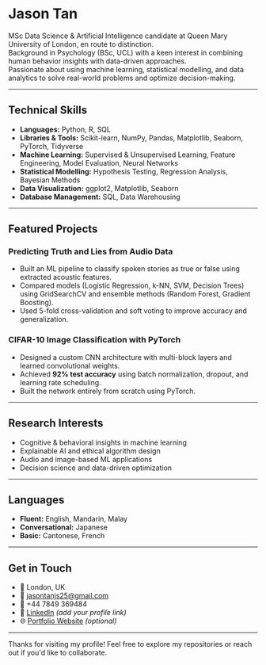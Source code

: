 # Jason Tan

MSc Data Science & Artificial Intelligence candidate at Queen Mary University of London, en route to distinction.  
Background in Psychology (BSc, UCL) with a keen interest in combining human behavior insights with data-driven approaches.  
Passionate about using machine learning, statistical modelling, and data analytics to solve real-world problems and optimize decision-making.

---

## Technical Skills

- **Languages:** Python, R, SQL  
- **Libraries & Tools:** Scikit-learn, NumPy, Pandas, Matplotlib, Seaborn, PyTorch, Tidyverse  
- **Machine Learning:** Supervised & Unsupervised Learning, Feature Engineering, Model Evaluation, Neural Networks  
- **Statistical Modelling:** Hypothesis Testing, Regression Analysis, Bayesian Methods  
- **Data Visualization:** ggplot2, Matplotlib, Seaborn  
- **Database Management:** SQL, Data Warehousing  

---

## Featured Projects

### Predicting Truth and Lies from Audio Data
- Built an ML pipeline to classify spoken stories as true or false using extracted acoustic features.
- Compared models (Logistic Regression, k-NN, SVM, Decision Trees) using GridSearchCV and ensemble methods (Random Forest, Gradient Boosting).
- Used 5-fold cross-validation and soft voting to improve accuracy and generalization.

### CIFAR-10 Image Classification with PyTorch
- Designed a custom CNN architecture with multi-block layers and learned convolutional weights.
- Achieved **92% test accuracy** using batch normalization, dropout, and learning rate scheduling.
- Built the network entirely from scratch using PyTorch.

---

## Research Interests

- Cognitive & behavioral insights in machine learning
- Explainable AI and ethical algorithm design
- Audio and image-based ML applications
- Decision science and data-driven optimization

---

## Languages

- **Fluent:** English, Mandarin, Malay  
- **Conversational:** Japanese  
- **Basic:** Cantonese, French  

---

## Get in Touch

- 📍 London, UK  
- 📧 jasontanjs25@gmail.com  
- 📱 +44 7849 369484  
- 💼 [LinkedIn](#) *(add your profile link)*  
- 🌐 [Portfolio Website](#) *(optional)*  

---

Thanks for visiting my profile! Feel free to explore my repositories or reach out if you'd like to collaborate.
